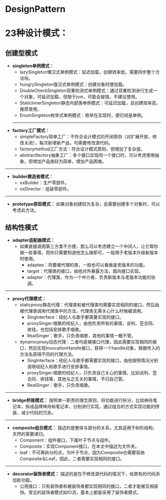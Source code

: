 # DesignPattern
# 23种设计模式： #
## 创建型模式 ##

   - **singleton单例模式：**
      - lazySingleton懒汉式单例模式：延迟加载，创建效率低，需要同步整个方法块。
      - hungrySingleton饿汉式单例模式：创建对象时便加载。
      - DoubleCheckSingleton双重检测式单例模式：通过双重检测进行生成一个对象，可延迟加载，但限于jvm，可能会报错，不建议使用。
      - StaticInnerSingleton静态内部类单例模式：可延迟加载，且创建效率高，推荐使用。
      - EnumSingleton枚举式单例模式：枚举在实现时，便已经是单例。
     ---
   - **factory工厂模式：**
      - simpleFactory简单工厂：不符合设计模式的开闭原则（对扩展开放，修改关闭），每次新增新产品，均需要修改源代码。
      - factorymethod工厂方法：符合设计模式原则，但增加了复杂度。
      - abstractfactory抽象工厂：多个接口实现同一个接口时，可以考虑使用抽象，但增加产品族较为简单，增加产品困难。
   ---
   - **builder建造者模式：**
      - xxBuilder：生产零部件。
      - xxDirector：组装零部件。
   ---
   - **prototype原型模式：**
   如果对象创建较为复杂，且需要创建多个对象时，可以考虑此方法。
## 结构性模式 ##

   - **adapter适配器模式：**
      - 如果直接调用第三方类不方便，那么可以考虑建立一个中间人，让它帮你做一些事情，而你只需要知道他怎么做即可，一般用于老版本升级新版本时使用。
         - adaptee：将要被代理的类，一般也可以看做是老版本的功能。
         - target：代理类的接口，由他对外暴露方法，面向接口实现。
         - adapter：代理类，作为一个中介者，负责新版本与老版本功能的协调。
   ---
   - **proxy代理模式：**
	   - staticproxy静态代理：代理类和被代理类均需要实现相同的接口，然后由被代理类调用代理类中的方法，代理类无需关心什么时候被调用。
	      - SingInterface：经纪人与歌手都需要实现的接口。
	      - proxySinger:唱歌的经纪人，由他负责所有的事情，谈判、签合同、收钱，也包括安排歌手唱歌。
	      - RealSinger：歌手，只负责唱歌，其他的事情一概不管。
	   - dynamicproxy动态代理：二者均是被接口代理，因此需要实现相同的接口，然后实现InvocationHandle接口，获得一个handle对象，根据传入的方法名获得不同的代理方法。
	      - SingInterface：经纪人与歌手都需要实现的接口，由他按照情况分别调用经纪人和歌手进行安排事情。
          - proxySinger:唱歌的经纪人，只负责自己关心的事情，比如谈判、签合同、收钱等，其他与之无关的事情，不归自己管。
          - RealSinger：歌手，只负责唱歌。
   ---
   - **bridge桥接模式：**
      按照单一职责的理念原则，将功能进行拆分，比如神舟笔记本，拆成品牌神舟和笔记本，分别进行实现，通过组合的方式实现功能的拼装，减少代码的冗余。
   ---
   - **composite组合模式：** 描述的是整体与部分的关系，尤其适用于树形结构，天然的需要递归。
        - Component：组件接口，下属叶子节点与组件。
        - Composite：实现Component接口，在本文中描述为文件夹。
        - leaf：不可再拆分的点，为叶子节点，因为Composite也需要容纳Composite与Leaf，因此，二者需要实现相同的接口。
   ---
  - **decorator装饰者模式：** 描述的是在不修改源代码的情况下，给原有的代码添加新功能。
       - 公用接口：只有装饰者和被装饰者都实现相同的接口，二者才能被互相装饰。常见的装饰者模式如IO流，基本上都是采用了装饰者模式。